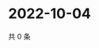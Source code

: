 # 2022-10-04

共 0 条

<!-- BEGIN WEIBO -->
<!-- 最后更新时间 Tue Oct 04 2022 02:14:47 GMT+0800 (China Standard Time) -->

<!-- END WEIBO -->
